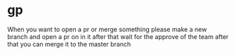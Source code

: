 # gp
When you want to open a pr or merge something please make a new branch and open a pr on in it after that wait for the approve of the team after that you can merge it to the master branch